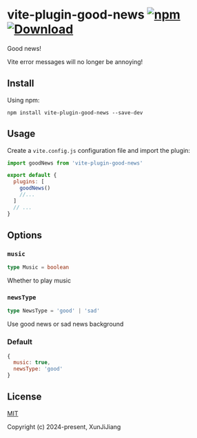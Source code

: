 # vite-plugin-good-news [![npm](https://img.shields.io/npm/v/vite-plugin-good-news.svg)](https://www.npmjs.com/package/vite-plugin-good-news) [![Download](https://img.shields.io/npm/dm/vite-plugin-good-news)](https://www.npmjs.com/package/vite-plugin-good-news)

Good news!

Vite error messages will no longer be annoying!

## Install

Using npm:

```shell
npm install vite-plugin-good-news --save-dev
```

## Usage

Create a `vite.config.js` configuration file and import the plugin:

```js
import goodNews from 'vite-plugin-good-news'

export default {
  plugins: [
    goodNews()
    //...
  ]
  // ...
}
```

## Options

### `music`

```ts
type Music = boolean
```

Whether to play music

### `newsType`

```ts
type NewsType = 'good' | 'sad'
```

Use good news or sad news background

### Default

```js
{
  music: true,
  newsType: 'good'
}
```

## License

[MIT](https://opensource.org/licenses/MIT)

Copyright (c) 2024-present, XunJiJiang
